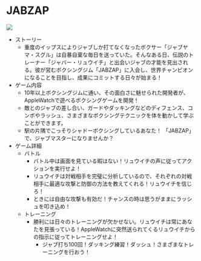 # JABZAP
[![](https://img.youtube.com/vi/PRZOzMkJY3Q/0.jpg)](https://www.youtube.com/watch?v=PRZOzMkJY3Q)
- ストーリー
    - 重度のイップスによりジャブしか打てなくなったボクサー「ジャブヤマ・スグル」は自暴自棄な毎日を送っていた。そんなある日、伝説のトレーナー「ジャバー・リュウイチ」と出会いジャブの才能を見出される。彼が営むボクシングジム「JABZAP」に入会し、世界チャンピオンになることを目指し、成果にコミットする日々が始まる！
- ゲーム内容
    - 10年以上ボクシングジムに通い、その面白さに魅せられた開発者が、AppleWatchで遊べるボクシングゲームを開発！
    - 敵とのジャブの差し合い、ガードやダッキングなどのディフェンス、コンボやラッシュ、さまざまなボクシングテクニックを体を動かして学ぶことができます。
    - 駅の片隅でこっそりシャドーボクシングしているあなた！
      「JABZAP」で、ジャブマスターになりませんか？
- ゲーム詳細
    - バトル
        - バトル中は画面を見ている暇はない！リュウイチの声に従ってアクションを実行せよ！
        - リュウイチは対戦相手を完璧に分析しているので、それぞれの対戦相手に最適な攻撃と防御の方法を教えてくれる！リュウイチを信じろ！
        - ときには自由な攻撃も有効だ！チャンスの時は思うがままにラッシュを叩き込め！
    - トレーニング
        - 勝利には日々のトレーニングが欠かせない。リュウイチは常にあなたを見張っている！AppleWatchに突然送られてくるリュウイチからの指示に従ってトレーニングせよ！
            - ジャブ打ち100回！ダッキング練習！ダッシュ！さまざまなトレーニングを行おう！
